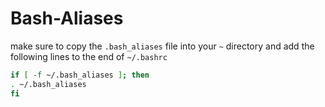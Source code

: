 # Bash-Aliases

make sure to copy the `.bash_aliases` file into your `~` directory and add the following lines to the end of `~/.bashrc`

```bash
if [ -f ~/.bash_aliases ]; then
. ~/.bash_aliases
fi
```